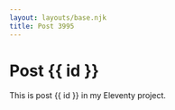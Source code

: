 ```yaml
---
layout: layouts/base.njk
title: Post 3995
---
```


# Post {{ id }}

This is post {{ id }} in my Eleventy project.
